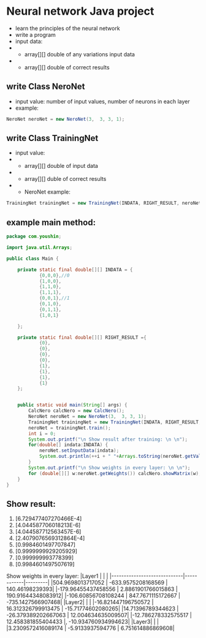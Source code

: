 # Neural network Java project
- learn the principles of the neural network
- write a program
- input data:
- + array[][] double of any variations input data
- + array[][] double of correct results

## write Class NeroNet
- input value: number of input values, number of neurons in each layer
- example:
```java
NeroNet neroNet = new NeroNet(3,  3, 3, 1);
```

## write Class TrainingNet
- input value:
- + array[][] double of input data
- + array[][] duble of correct results
- + NeroNet
example:
```java
TrainingNet trainingNet = new TrainingNet(INDATA, RIGHT_RESULT, neroNet);
```

## example main method:
```java
package com.youshin;

import java.util.Arrays;

public class Main {

    private static final double[][] INDATA = {
            {0,0,0},//0
            {1,0,0},
            {1,1,0},
            {1,1,1},
            {0,0,1},//1
            {0,1,0},
            {0,1,1},
            {1,0,1}

    };

    private static final double[][] RIGHT_RESULT ={
            {0},
            {0},
            {0},
            {0},
            {1},
            {1},
            {1},
            {1}
    };


    public static void main(String[] args) {
        CalcNero calcNero = new CalcNero();
        NeroNet neroNet = new NeroNet(3,  3, 3, 1);
        TrainingNet trainingNet = new TrainingNet(INDATA, RIGHT_RESULT, neroNet);
        neroNet = trainingNet.train();
        int i = 0;
        System.out.printf("\n Show result after training: \n \n");
        for(double[] indata:INDATA) {
            neroNet.setInputData(indata);
            System.out.println(++i + " "+Arrays.toString(neroNet.getValue()));
        }
        System.out.printf("\n Show weights in every layer: \n \n");
        for (double[][] w:neroNet.getWeights()) calcNero.showMatrix(w);
    }
}

```
## Show result:


1. [6.729477407270466E-4]
2. [4.044587706018213E-6]
3. [4.044587712563457E-6]
4. [2.4079076569312864E-4]
5. [0.9984601497707847]
6. [0.9999999929205929]
7. [0.999999993778399]
8. [0.9984601497507619]

Show weights in every layer:
|Layer1 | | |
|-----------------------------|------------|---------|
|504.9698013717052 | -633.9575208168569 | 140.46198239393|
|-179.96455437458556 | 2.8861901766015863 | 190.91644348083912|
|-106.60856708108244 | 847.7671115172667 | -735.1427566907468|
|Layer2| | |
|-16.821447196750572 | 16.312326799913475 | -15.71774602080265|
|14.71396789344623 | -26.379389202667063 | 12.004634635009507|
|-12.786278332575517 | 12.458381855404433 |, -10.934760934994623|
|Layer3| | |
|3.2309572416089174 | -5.9133937594776 | 6.751614886869608|
